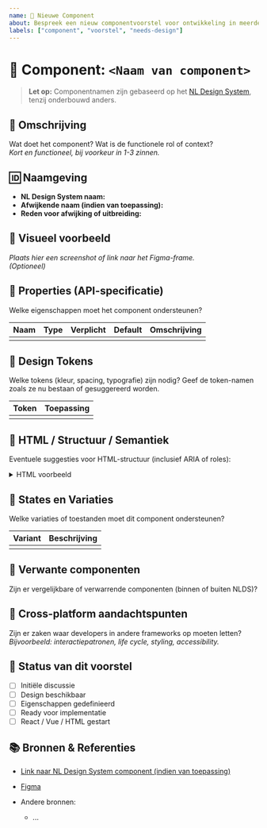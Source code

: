 ```yaml
---
name: 💬 Nieuwe Component
about: Bespreek een nieuw componentvoorstel voor ontwikkeling in meerdere frameworks
labels: ["component", "voorstel", "needs-design"]
---
```


# 🧩 Component: `<Naam van component>`

> **Let op:** Componentnamen zijn gebaseerd op het [NL Design System](https://nl-design-system.github.io), tenzij onderbouwd anders.

## 🔎 Omschrijving

Wat doet het component? Wat is de functionele rol of context?  
_Kort en functioneel, bij voorkeur in 1-3 zinnen._

## 🆔 Naamgeving

- **NL Design System naam:**  
- **Afwijkende naam (indien van toepassing):**  
- **Reden voor afwijking of uitbreiding:**  

## 📸 Visueel voorbeeld

_Plaats hier een screenshot of link naar het Figma-frame._  
*(Optioneel)*

## 🧬 Properties (API-specificatie)

Welke eigenschappen moet het component ondersteunen?

| Naam       | Type        | Verplicht | Default | Omschrijving                                       |
|------------|-------------|-----------|---------|----------------------------------------------------|
|            |             |           |         |                                                    |

## 🎨 Design Tokens

Welke tokens (kleur, spacing, typografie) zijn nodig? Geef de token-namen zoals ze nu bestaan of gesuggereerd worden.

| Token             | Toepassing                  |
|-------------------|-----------------------------|
|                   |                             |

## 🧱 HTML / Structuur / Semantiek

Eventuele suggesties voor HTML-structuur (inclusief ARIA of roles):

<details>
<summary>HTML voorbeeld</summary>

```html
<!-- Voorbeeld -->
<div role="...">
  <h2>...</h2>
</div>
````

</details>

## 🧪 States en Variaties

Welke variaties of toestanden moet dit component ondersteunen?

| Variant | Beschrijving |
| ------- | ------------ |
|         |              |

## 🧩 Verwante componenten

Zijn er vergelijkbare of verwarrende componenten (binnen of buiten NLDS)?

## 🔄 Cross-platform aandachtspunten

Zijn er zaken waar developers in andere frameworks op moeten letten?
*Bijvoorbeeld: interactiepatronen, life cycle, styling, accessibility.*

## 🚧 Status van dit voorstel

* [ ] Initiële discussie
* [ ] Design beschikbaar
* [ ] Eigenschappen gedefinieerd
* [ ] Ready voor implementatie
* [ ] React / Vue / HTML gestart

## 📚 Bronnen & Referenties

* [Link naar NL Design System component (indien van toepassing)](...)
* [Figma](...)
* Andere bronnen:

  * ...
